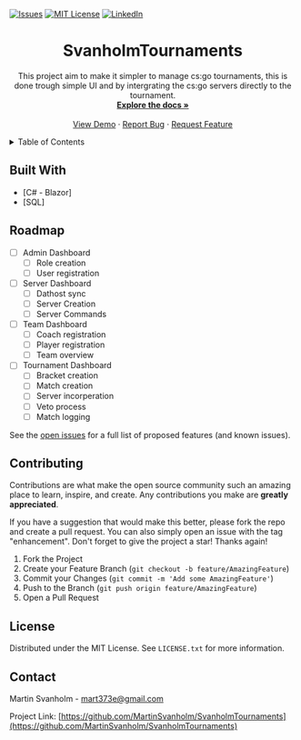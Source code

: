 <div id="top"></div>
<!--
*** Thanks for checking out the Best-README-Template. If you have a suggestion
*** that would make this better, please fork the repo and create a pull request
*** or simply open an issue with the tag "enhancement".
*** Don't forget to give the project a star!
*** Thanks again! Now go create something AMAZING! :D
-->



<!-- PROJECT SHIELDS -->
<!--
*** I'm using markdown "reference style" links for readability.
*** Reference links are enclosed in brackets [ ] instead of parentheses ( ).
*** See the bottom of this document for the declaration of the reference variables
*** for contributors-url, forks-url, etc. This is an optional, concise syntax you may use.
*** https://www.markdownguide.org/basic-syntax/#reference-style-links
-->
[![Issues][issues-shield]][issues-url]
[![MIT License][license-shield]][license-url]
[![LinkedIn][linkedin-shield]][linkedin-url]



<!-- PROJECT LOGO 
<br />
<div align="center">
  <a href="https://github.com/MartinSvanholm/SvanholmTournaments">
    <img src="images/logo.png" alt="Logo" width="80" height="80">
  </a> -->

<h1 align="center">SvanholmTournaments</h3>

  <p align="center">
    This project aim to make it simpler to manage cs:go tournaments, this is done trough simple UI and by intergrating the cs:go servers directly to the tournament.
    <br />
    <a href="https://github.com/MartinSvanholm/SvanholmTournaments"><strong>Explore the docs »</strong></a>
    <br />
    <br />
    <a href="https://github.com/MartinSvanholm/SvanholmTournaments">View Demo</a>
    ·
    <a href="https://github.com/MartinSvanholm/SvanholmTournaments/issues">Report Bug</a>
    ·
    <a href="https://github.com/MartinSvanholm/SvanholmTournaments/issues">Request Feature</a>
  </p>
</div>



<!-- TABLE OF CONTENTS -->
<details>
  <summary>Table of Contents</summary>
  <ol>
    <li>
      <a href="#built-with">Built With</a>
    </li>
    <li><a href="#roadmap">Roadmap</a></li>
    <li><a href="#contributing">Contributing</a></li>
    <li><a href="#license">License</a></li>
    <li><a href="#contact">Contact</a></li>
  </ol>
</details>



<!-- ABOUT THE PROJECT 
## About The Project

[![Product Name Screen Shot][product-screenshot]](https://example.com)

Here's a blank template to get started: To avoid retyping too much info. Do a search and replace with your text editor for the following: `github_username`, `repo_name`, `twitter_handle`, `linkedin_username`, `email_client`, `email`, `project_title`, `project_description`

<p align="right">(<a href="#top">back to top</a>)</p> -->



## Built With

* [C# - Blazor]
* [SQL]


<!-- GETTING STARTED 
## Getting Started

This is an example of how you may give instructions on setting up your project locally.
To get a local copy up and running follow these simple example steps.

### Prerequisites

This is an example of how to list things you need to use the software and how to install them.
* npm
  ```sh
  npm install npm@latest -g 
  ```

### Installation

1. Get a free API Key at [https://example.com](https://example.com)
2. Clone the repo
   ```sh
   git clone https://github.com/MartinSvanholm/SvanholmTournaments.git
   ```
3. Install NPM packages
   ```sh
   npm install
   ```
4. Enter your API in `config.js`
   ```js
   const API_KEY = 'ENTER YOUR API';
   ```

<p align="right">(<a href="#top">back to top</a>)</p> -->



<!-- USAGE EXAMPLES 
## Usage

Use this space to show useful examples of how a project can be used. Additional screenshots, code examples and demos work well in this space. You may also link to more resources.

_For more examples, please refer to the [Documentation](https://example.com)_

<p align="right">(<a href="#top">back to top</a>)</p> -->



<!-- ROADMAP -->
## Roadmap

- [ ] Admin Dashboard
    - [ ] Role creation
    - [ ] User registration

- [ ] Server Dashboard
    - [ ] Dathost sync
    - [ ] Server Creation
    - [ ] Server Commands

- [ ] Team Dashboard
    - [ ] Coach registration
    - [ ] Player registration
    - [ ] Team overview

- [ ] Tournament Dashboard
    - [ ] Bracket creation
    - [ ] Match creation
    - [ ] Server incorperation
    - [ ] Veto process
    - [ ] Match logging

See the [open issues](https://github.com/MartinSvanholm/SvanholmTournaments/issues) for a full list of proposed features (and known issues).


<!-- CONTRIBUTING -->
## Contributing

Contributions are what make the open source community such an amazing place to learn, inspire, and create. Any contributions you make are **greatly appreciated**.

If you have a suggestion that would make this better, please fork the repo and create a pull request. You can also simply open an issue with the tag "enhancement".
Don't forget to give the project a star! Thanks again!

1. Fork the Project
2. Create your Feature Branch (`git checkout -b feature/AmazingFeature`)
3. Commit your Changes (`git commit -m 'Add some AmazingFeature'`)
4. Push to the Branch (`git push origin feature/AmazingFeature`)
5. Open a Pull Request



<!-- LICENSE -->
## License

Distributed under the MIT License. See `LICENSE.txt` for more information.


<!-- CONTACT -->
## Contact

Martin Svanholm - mart373e@gmail.com

Project Link: [https://github.com/MartinSvanholm/SvanholmTournaments](https://github.com/MartinSvanholm/SvanholmTournaments)


<!-- ACKNOWLEDGMENTS 
## Acknowledgments

* []()
* []()
* []() -->

<!-- MARKDOWN LINKS & IMAGES -->
<!-- https://www.markdownguide.org/basic-syntax/#reference-style-links -->
[contributors-shield]: https://img.shields.io/github/contributors/MartinSvanholm/SvanholmTournaments.svg?style=for-the-badge
[contributors-url]: https://github.com/MartinSvanholm/SvanholmTournaments/graphs/contributors
[forks-shield]: https://img.shields.io/github/forks/MartinSvanholm/SvanholmTournaments.svg?style=for-the-badge
[forks-url]: https://github.com/MartinSvanholm/SvanholmTournaments/network/members
[stars-shield]: https://img.shields.io/github/stars/MartinSvanholm/SvanholmTournaments.svg?style=for-the-badge
[stars-url]: https://github.com/MartinSvanholm/SvanholmTournaments/stargazers
[issues-shield]: https://img.shields.io/github/issues/MartinSvanholm/SvanholmTournaments.svg?style=for-the-badge
[issues-url]: https://github.com/MartinSvanholm/SvanholmTournaments/issues
[license-shield]: https://img.shields.io/github/license/MartinSvanholm/SvanholmTournaments.svg?style=for-the-badge
[license-url]: https://github.com/MartinSvanholm/SvanholmTournaments/blob/master/LICENSE.txt
[linkedin-shield]: https://img.shields.io/badge/-LinkedIn-black.svg?style=for-the-badge&logo=linkedin&colorB=555
[linkedin-url]: https://www.linkedin.com/in/martin-svanholm-6a285a207/
[product-screenshot]: images/screenshot.png
